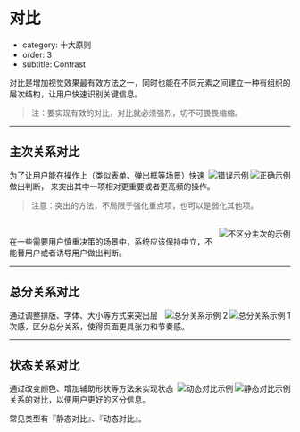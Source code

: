 # 对比

- category: 十大原则
- order: 3
- subtitle: Contrast

对比是增加视觉效果最有效方法之一，同时也能在不同元素之间建立一种有组织的层次结构，让用户快速识别关键信息。

> 注：要实现有效的对比，对比就必须强烈，切不可畏畏缩缩。

---

## 主次关系对比

<img class="preview-img" align="right" alt="正确示例" good src="https://os.alipayobjects.com/rmsportal/RruKZUSYEwauGdF.png">
<img class="preview-img" align="right" alt="错误示例" bad src="https://os.alipayobjects.com/rmsportal/TOupLSPNQkBTmYw.png">

为了让用户能在操作上（类似表单、弹出框等场景）快速做出判断， 来突出其中一项相对更重要或者更高频的操作。

> 注意：突出的方法，不局限于强化重点项，也可以是弱化其他项。

<br>

<img class="preview-img" align="right" alt="不区分主次的示例" decription="『通过』和『驳回』都使用次按钮，系统保持中立。" src="https://os.alipayobjects.com/rmsportal/xskurfmyKPumFSv.png">

在一些需要用户慎重决策的场景中，系统应该保持中立，不能替用户或者诱导用户做出判断。

---

## 总分关系对比

<img class="preview-img" align="right" alt="总分关系示例 1" src="https://os.alipayobjects.com/rmsportal/HEDJpTyufnfXUOP.png">

<img class="preview-img" align="right" alt="总分关系示例 2" src="https://os.alipayobjects.com/rmsportal/bafqoUWFgXjsuSG.png">

通过调整排版、字体、大小等方式来突出层次感，区分总分关系，使得页面更具张力和节奏感。

---

## 状态关系对比

<img class="preview-img" align="right" alt="静态对比示例" description="用不同颜色点，来表明不同状态。" src="https://os.alipayobjects.com/rmsportal/UHjarNwxrXndznP.png">

<img class="preview-img" align="right" alt="动态对比示例" description="鼠标悬停时，该项和其他项呈现出明显不同的视觉效果，响应用户操作。" src="https://os.alipayobjects.com/rmsportal/DCAtXAEaFnAXEmG.png">

通过改变颜色、增加辅助形状等方法来实现状态关系的对比，以便用户更好的区分信息。

常见类型有『静态对比』、『动态对比』。
